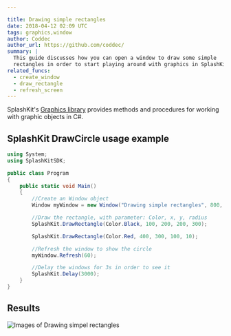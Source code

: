 ```yaml
---

title: Drawing simple rectangles
date: 2018-04-12 02:09 UTC
tags: graphics,window
author: Coddec
author_url: https://github.com/coddec/
summary: |
  This guide discusses how you can open a window to draw some simple
  rectangles in order to start playing around with graphics in SplashKit.
related_funcs:
  - create_window
  - draw_rectangle
  - refresh_screen
---
```


SplashKit's [Graphics library](/api/graphics) provides methods and procedures for working with
graphic objects in C#.

## SplashKit DrawCircle usage example

```csharp
using System;
using SplashKitSDK;

public class Program
{
    public static void Main()
    {
        //Create an Window object
        Window myWindow = new Window("Drawing simple rectangles", 800, 600);

        //Draw the rectangle, with parameter: Color, x, y, radius
        SplashKit.DrawRectangle(Color.Black, 100, 200, 200, 300);

        SplashKit.DrawRectangle(Color.Red, 400, 300, 100, 10);

        //Refresh the window to show the circle
        myWindow.Refresh(60);

        //Delay the windows for 3s in order to see it
        SplashKit.Delay(3000);
    }
}
```

## Results
![Images of Drawing simpel rectangles](https://i.imgur.com/wr4GlP4.png)
